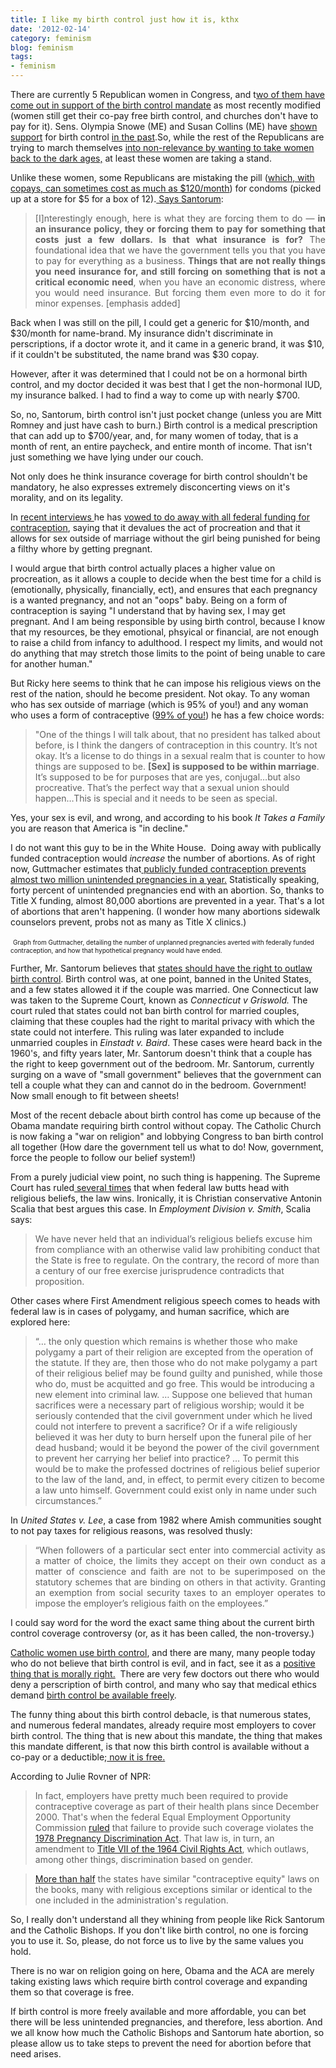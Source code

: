 ```yaml
---
title: I like my birth control just how it is, kthx
date: '2012-02-14'
category: feminism
blog: feminism
tags:
- feminism
---
```



There are currently 5 Republican women in Congress, and t<a href="http://thinkprogress.org/health/2012/02/13/423946/republican-women-senators-breaking-ranks-with-party-come-out-in-favor-of-obama-contraception-rule/" target="_blank">wo of them have come out in support of the birth control mandate</a> as most recently modified (women still get their co-pay free birth control, and churches don't have to pay for it). Sens. Olympia Snowe (ME) and Susan Collins (ME) have <a href="http://lobby.la.psu.edu/013_Contraceptive_Coverage/organizational_statements/Planned_Parenthood/Planned_Parenthood_The_Equity_in_Prescription_Insurance_and_Contraceptive_Coverage_Act.htm" target="_blank">shown support</a> for birth control <a href="http://thinkprogress.org/health/2012/02/08/421512/six-republican-senators-including-snowe-and-collins-co-sponsored-federal-contraception-mandate-in-2001/" target="_blank">in the past</a>.So, while the rest of the Republicans are trying to march themselves <a href="http://tpmdc.talkingpointsmemo.com/2012/02/has-obama-cornered-republicans-on-contraception.php?ref=fpnewsfeed" target="_blank">into non-relevance by wanting to take women back to the dark ages,</a> at least these women are taking a stand.

<!--more-->

Unlike these women, some Republicans are mistaking the pill (<a href="http://www.good.is/post/birth-control-costs-more-than-you-think-even-for-the-lucky-ones/?utm_source=facebook&amp;utm_medium=post&amp;utm_campaign=bc" target="_blank">which, with copays, can sometimes cost as much as $120/month</a>) for condoms (picked up at a store for $5 for a box of 12).<a href="http://thinkprogress.org/health/2012/02/10/423018/santorum-birth-control-is-not-something-you-need-insurance-for-because-it-costs-just-a-few-dollars/?mobile=nc" target="_blank"> Says Santorum</a>:
<blockquote class="tr_bq">
<div style="text-align:justify;">[I]nterestingly enough, here is what they are forcing them to do — <b>in an insurance policy, they or forcing them to pay for something that costs just a few dollars. Is that what insurance is for?</b> The foundational idea that we have the government tells you that you have to pay for everything as a business. <b>Things that are not really things you need insurance for, and still forcing on something that is not a critical economic need</b>, when you have an economic distress, where you would need insurance. But forcing them even more to do it for minor expenses. [emphasis added]</div></blockquote>
Back when I was still on the pill, I could get a generic for $10/month, and $30/month for name-brand. My insurance didn't discriminate in perscriptions, if a doctor wrote it, and it came in a generic brand, it was $10, if it couldn't be substituted, the name brand was $30 copay.

However, after it was determined that I could not be on a hormonal birth control, and my doctor decided it was best that I get the non-hormonal IUD, my insurance balked. I had to find a way to come up with nearly $700.

So, no, Santorum, birth control isn't just pocket change (unless you are Mitt Romney and just have cash to burn.) Birth control is a medical prescription that can add up to $700/year, and, for many women of today, that is a month of rent, an entire paycheck, and entire month of income. That isn't just something we have lying under our couch.

Not only does he think insurance coverage for birth control shouldn't be mandatory, he also expresses extremely disconcerting views on it's morality, and on its legality.

In <a href="http://thinkprogress.org/health/2011/10/19/348007/rick-santorum-pledges-to-defund-contraception-its-not-okay-its-a-license-to-do-things/" target="_blank">recent interviews </a>he has <a href="http://www.youtube.com/watch?v=KN7WfIZh690&amp;feature=youtube_gdata" target="_blank">vowed to do away with all federal funding for contraception</a>, saying that it devalues the act of procreation and that it allows for sex outside of marriage without the girl being punished for being a filthy whore by getting pregnant.

I would argue that birth control actually places a higher value on procreation, as it allows a couple to decide when the best time for a child is (emotionally, physically, financially, ect), and ensures that each pregnancy is a wanted pregnancy, and not an "oops" baby. Being on a form of contraception is saying "I understand that by having sex, I may get pregnant. And I am being responsible by using birth control, because I know that my resources, be they emotional, phsyical or financial, are not enough to raise a child from infancy to adulthood. I respect my limits, and would not do anything that may stretch those limits to the point of being unable to care for another human."

But Ricky here seems to think that he can impose his religious views on the rest of the nation, should he become president. Not okay. To any woman who has sex outside of marriage (which is 95% of you!) and any woman who uses a form of contraceptive (<a href="http://www.guttmacher.org/pubs/fb_contr_use.html" target="_blank">99% of you!</a>) he has a few choice words:
<blockquote class="tr_bq">"One of the things I will talk about, that no president has talked about before, is I think the dangers of contraception in this country. It’s not okay. It’s a license to do things in a sexual realm that is counter to how things are supposed to be. <b>[Sex] is supposed to be within marriage</b>. It’s supposed to be for purposes that are yes, conjugal…but also procreative. That’s the perfect way that a sexual union should happen…This is special and it needs to be seen as special.</blockquote>
Yes, your sex is evil, and wrong, and according to his book <i>It Takes a Family </i>you are reason that America is "in decline."

I do not want this guy to be in the White House.  Doing away with publically funded contraception would <i>increase</i> the number of abortions. As of right now, Guttmacher estimates that<a href="http://www.guttmacher.org/pubs/fb_contraceptive_serv.html" target="_blank"> publicly funded contraception prevents almost two million unintended pregnancies in a year.</a> Statistically speaking, forty percent of unintended pregnancies end with an abortion. So, thanks to Title X funding, almost 80,000 abortions are prevented in a year. That's a lot of abortions that aren't happening. (I wonder how many abortions sidewalk counselors prevent, probs not as many as Title X clinics.)

<img />
<span style="font-size:x-small;">Graph from Guttmacher, detailing the number of unplanned pregnancies averted with federally funded contraception, and how that hypothetical pregnancy would have ended.</span>

Further, Mr. Santorum believes that <a href="http://thinkprogress.org/health/2012/01/03/396516/santorum-states-should-have-the-right-to-outlaw-birth-control/" target="_blank">states should have the right to outlaw birth control</a>. Birth control was, at one point, banned in the United States, and a few states allowed it if the couple was married. One Connecticut law was taken to the Supreme Court, known as <i>Connecticut v Griswold. </i>The court ruled that states could not ban birth control for married couples, claiming that these couples had the right to marital privacy with which the state could not interfere. This ruling was later expanded to include unmarried couples in <i>Einstadt v. Baird</i>. These cases were heard back in the 1960's, and fifty years later, Mr. Santorum doesn't think that a couple has the right to keep government out of the bedroom. Mr. Santorum, currently surging on a wave of "small government" believes that the government can tell a couple what they can and cannot do in the bedroom. Government! Now small enough to fit between sheets!

Most of the recent debacle about birth control has come up because of the Obama mandate requiring birth control without copay. The Catholic Church is now faking a "war on religion" and lobbying Congress to ban birth control all together (How dare the government tell us what to do! Now, government, force the people to follow our belief system!)

From a purely judicial view point, no such thing is happening. The Supreme Court has ruled<a href="http://blogs.ajc.com/jay-bookman-blog/2012/02/10/arguing-for-obama-justice-antonin-scalia/" target="_blank"> several times</a> that when federal law butts head with religious beliefs, the law wins. Ironically, it is Christian conservative Antonin Scalia that best argues this case. In <i>Employment Division v. Smith</i>, Scalia says:
<blockquote class="tr_bq">We have never held that an individual’s religious beliefs excuse him from compliance with an otherwise valid law prohibiting conduct that the State is free to regulate. On the contrary, the record of more than a century of our free exercise jurisprudence contradicts that proposition.</blockquote>
Other cases where First Amendment religious speech comes to heads with federal law is in cases of polygamy, and human sacrifice, which are explored here:
<blockquote>“… the only question which remains is whether those who make polygamy a part of their religion are excepted from the operation of the statute. If they are, then those who do not make polygamy a part of their religious belief may be found guilty and punished, while those who do, must be acquitted and go free. This would be introducing a new element into criminal law. … Suppose one believed that human sacrifices were a necessary part of religious worship; would it be seriously contended that the civil government under which he lived could not interfere to prevent a sacrifice? Or if a wife religiously believed it was her duty to burn herself upon the funeral pile of her dead husband; would it be beyond the power of the civil government to prevent her carrying her belief into practice?
… To permit this would be to make the professed doctrines of religious belief superior to the law of the land, and, in effect, to permit every citizen to become a law unto himself. Government could exist only in name under such circumstances.”</blockquote>
In <i>United States v. Lee</i>, a case from 1982 where Amish communities sought to not pay taxes for religious reasons, was resolved thusly:
<div style="text-align:justify;">
<blockquote class="tr_bq">“When followers of a particular sect enter into commercial activity as a matter of choice, the limits they accept on their own conduct as a matter of conscience and faith are not to be superimposed on the statutory schemes that are binding on others in that activity. Granting an exemption from social security taxes to an employer operates to impose the employer’s religious faith on the employees.”</blockquote>
</div>
I could say word for the word the exact same thing about the current birth control coverage controversy (or, as it has been called, the non-troversy.)

<a href="http://www.rhrealitycheck.org/article/2012/02/13/why-i-skipped-mass-today-practicing-catholic-objects-to-bishops-arguments-over-bi" target="_blank">Catholic women use birth control</a>, and there are many, many people today who do not believe that birth control is evil, and in fact, see it as a <a href="http://www.huffingtonpost.com/carol-howard-merritt/jesus-and-contraception_b_1271928.html?ref=tw" target="_blank">positive thing that is morally right.</a>  There are very few doctors out there who would deny a perscription of birth control, and many who say that medical ethics demand <a href="http://prch.org/insurance-coverage-birth-control-and-women-employed-religious-institutions" target="_blank">birth control be available freely</a>.

</div>
The funny thing about this birth control debacle, is that numerous states, and numerous federal mandates, already require most employers to cover birth control. The thing that is new about this mandate, the thing that makes this mandate different, is that now this birth control is available without a co-pay or a deductible;<a href="http://www.npr.org/blogs/health/2012/02/10/146662285/rules-requiring-contraceptive-coverage-have-been-in-force-for-years" target="_blank"> now it is free.</a>

According to Julie Rovner of NPR:
<blockquote class="tr_bq">In fact, employers have pretty much been required to provide contraceptive coverage as part of their health plans since December 2000. That's when the federal Equal Employment Opportunity Commission <a href="http://www.eeoc.gov/policy/docs/decision-contraception.html">ruled</a> that failure to provide such coverage violates the <a href="http://www.enotes.com/pregnancy-discrimination-act-1978-reference/pregnancy-discrimination-act-1978">1978 Pregnancy Discrimination Act</a>. That law is, in turn, an amendment to <a href="http://www.eeoc.gov/laws/statutes/titlevii.cfm">Title VII of the 1964 Civil Rights Act</a>, which outlaws, among other things, discrimination based on gender.</blockquote>
<blockquote class="tr_bq"><a href="http://www.ncsl.org/issues-research/health/insurance-coverage-for-contraception-state-laws.aspx">More than half</a> the states have similar "contraceptive equity" laws on the books, many with religious exceptions similar or identical to the one included in the administration's regulation.</blockquote>
So, I really don't understand all they whining from people like Rick Santorum and the Catholic Bishops. If you don't like birth control, no one is forcing you to use it. So, please, do not force us to live by the same values you hold.

There is no war on religion going on here, Obama and the ACA are merely taking existing laws which require birth control coverage and expanding them so that coverage is free.

If birth control is more freely available and more affordable, you can bet there will be less unintended pregnancies, and therefore, less abortion. And we all know how much the Catholic Bishops and Santorum hate abortion, so please allow us to take steps to prevent the need for abortion before that need arises.
